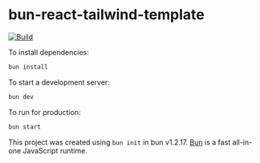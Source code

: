 # bun-react-tailwind-template

[![Build](https://github.com/riemannulus/suho.io/actions/workflows/build-root.yml/badge.svg)](https://github.com/riemannulus/suho.io/actions/workflows/build-root.yml)

To install dependencies:

```bash
bun install
```

To start a development server:

```bash
bun dev
```

To run for production:

```bash
bun start
```

This project was created using `bun init` in bun v1.2.17. [Bun](https://bun.sh) is a fast all-in-one JavaScript runtime.
